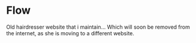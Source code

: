 # Flow
Old hairdresser website that i maintain... Which will soon be removed from the internet, as she is moving to a different website.
